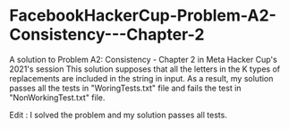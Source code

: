 # FacebookHackerCup-Problem-A2-Consistency---Chapter-2
A solution to Problem A2: Consistency - Chapter 2 in Meta Hacker Cup's 2021's session
This solution supposes that all the letters in the K types of replacements are included in the string in input.
As a result, my solution passes all the tests in "WoringTests.txt" file and fails the test in "NonWorkingTest.txt" file.


Edit : I solved the problem and my solution passes all tests.
